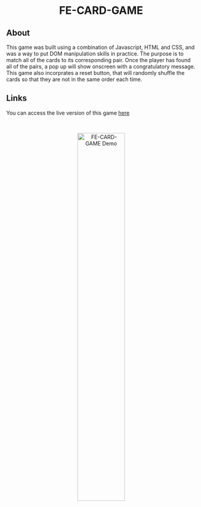 <h1 align="center">FE-CARD-GAME</h1>

## **About**

This game was built using a combination of Javascript, HTML and CSS, and was a way to put DOM manipulation skills in practice. The purpose is to match all of the cards to its corresponding pair. Once the player has found all of the pairs, a pop up will show onscreen with a congratulatory message. This game also incorprates a reset button, that will randomly shuffle the cards so that they are not in the same order each time.

## **Links**

You can access the live version of this game [here](https://65b0dffc1257f76a00b5e973--jovial-gingersnap-6cda65.netlify.app/)

<br>

<p align="center">
  <img src="https://github.com/JoravarSinghPunia/FE-CARD-GAME/assets/140854182/7b8c9f84-409e-4968-a261-721dde775f70" alt="FE-CARD-GAME Demo" width=50% height=auto>
</p>

 
